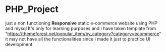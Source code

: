 # PHP_Project
just a non functioning **Responsive** static e-commerce website using PHP and mysql
It's only for learning purposes and i have taken template from "https://themeforest.net/popular_item/by_category?category=ecommerce"
it may not have all the functionalities since i made it just to practice UI development 

